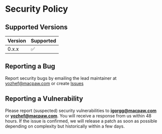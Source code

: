 # Security Policy

## Supported Versions

| Version | Supported          |
| ------- | ------------------ |
| 0.x.x   | :white_check_mark: |

## Reporting a Bug

Report security bugs by emailing the lead maintainer at yozhef@macpaw.com or create [Issues](https://github.com/MacPaw/SimilarArrays/issues)

## Reporting a Vulnerability

Please report (suspected) security vulnerabilities to
**[igorgg@macpaw.com](mailto:igorgg@macpaw.com)** or **[yozhef@macpaw.com](mailto:yozhef@macpaw.com)**. You will receive a response from
us within 48 hours. If the issue is confirmed, we will release a patch as soon
as possible depending on complexity but historically within a few days.
